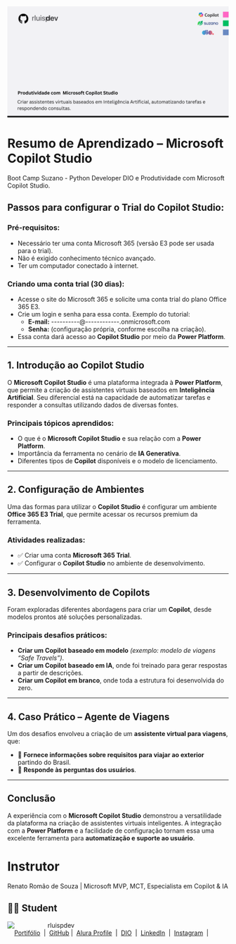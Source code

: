 
![Template rluipdev](rluispdev.png)

# Resumo de Aprendizado – Microsoft Copilot Studio

Boot Camp Suzano - Python Developer DIO e Produtividade com Microsoft Copilot Studio.

## Passos para configurar o Trial do Copilot Studio:

### Pré-requisitos:
- Necessário ter uma conta Microsoft 365 (versão E3 pode ser usada para o trial).
- Não é exigido conhecimento técnico avançado.
- Ter um computador conectado à internet.

### Criando uma conta trial (30 dias):
- Acesse o site do Microsoft 365 e solicite uma conta trial do plano Office 365 E3.
- Crie um login e senha para essa conta. Exemplo do tutorial:
  - **E-mail:** ----------@------------.onmicrosoft.com
  - **Senha:** (configuração própria, conforme escolha na criação).
- Essa conta dará acesso ao **Copilot Studio** por meio da **Power Platform**.

---

## 1. Introdução ao Copilot Studio

O **Microsoft Copilot Studio** é uma plataforma integrada à **Power Platform**, que permite a criação de assistentes virtuais baseados em **Inteligência Artificial**. Seu diferencial está na capacidade de automatizar tarefas e responder a consultas utilizando dados de diversas fontes.

### Principais tópicos aprendidos:
- O que é o **Microsoft Copilot Studio** e sua relação com a **Power Platform**.
- Importância da ferramenta no cenário de **IA Generativa**.
- Diferentes tipos de **Copilot** disponíveis e o modelo de licenciamento.

---

## 2. Configuração de Ambientes

Uma das formas para utilizar o **Copilot Studio** é configurar um ambiente **Office 365 E3 Trial**, que permite acessar os recursos premium da ferramenta.

### Atividades realizadas:
- ✅ Criar uma conta **Microsoft 365 Trial**.
- ✅ Configurar o **Copilot Studio** no ambiente de desenvolvimento.

---

## 3. Desenvolvimento de Copilots

Foram exploradas diferentes abordagens para criar um **Copilot**, desde modelos prontos até soluções personalizadas.

### Principais desafios práticos:
- **Criar um Copilot baseado em modelo** *(exemplo: modelo de viagens “Safe Travels”)*.
- **Criar um Copilot baseado em IA**, onde foi treinado para gerar respostas a partir de descrições.
- **Criar um Copilot em branco**, onde toda a estrutura foi desenvolvida do zero.

---

## 4. Caso Prático – Agente de Viagens

Um dos desafios envolveu a criação de um **assistente virtual para viagens**, que:
- 📌 **Fornece informações sobre requisitos para viajar ao exterior** partindo do Brasil.
- 📌 **Responde às perguntas dos usuários**.

---

## Conclusão

A experiência com o **Microsoft Copilot Studio** demonstrou a versatilidade da plataforma na criação de assistentes virtuais inteligentes. A integração com a **Power Platform** e a facilidade de configuração tornam essa uma excelente ferramenta para **automatização e suporte ao usuário**.

# Instrutor

Renato Romão de Souza | Microsoft MVP, MCT, Especialista em Copilot & IA

## 👨‍💻 Student
<p>
    <img 
      align=left 
      margin=10 
      width=80 
      src="https://avatars.githubusercontent.com/u/128305083?s=96&v=4"
    />
    <p>&nbsp&nbsp&nbsprluispdev<br>
    &nbsp&nbsp&nbsp
     <a href="https://rluispdev.github.io/portifolio/" target="_blank"> Portifólio</a>
&nbsp;|&nbsp;
    <a href="https://github.com/rluispdev" target="_blank">
    GitHub</a>&nbsp;|&nbsp;
     <a href="https://cursos.alura.com.br/user/rluisp" target="_blank"> Alura Profile</a>
&nbsp;|&nbsp;
       <a href="https://www.dio.me/users/rluispdev" target="_blank">DIO</a>
&nbsp;|&nbsp;      
    <a href="https://www.linkedin.com/in/rafael-luis-gonzaga-b11634186/" target="_blank">LinkedIn</a>
&nbsp;|&nbsp;
    <a href="https://www.instagram.com/rluispdevs?igsh=cnoxenpmaHY1amE0&utm_source=qr" target="_blank">
    Instagram</a>
&nbsp;|&nbsp;</p>
</p>
<br/><br/>
<p>

